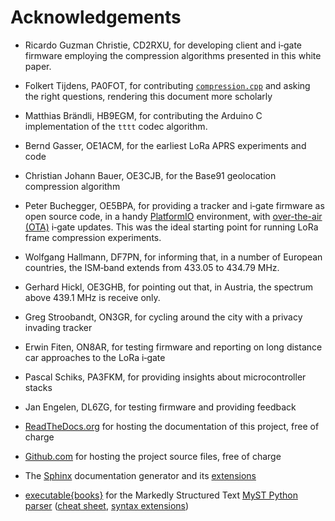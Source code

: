 # Acknowledgements

- Ricardo Guzman Christie, CD2RXU, for developing client and i‑gate firmware employing the compression algorithms presented in this white paper.
- Folkert Tijdens, PA0FOT, for contributing [`compression.cpp`](code/codec.cpp) and asking the right questions, rendering this document more scholarly
- Matthias Brändli, HB9EGM, for contributing the Arduino C implementation of the `tttt` codec algorithm.

- Bernd Gasser, OE1ACM, for the earliest LoRa APRS experiments and code
- Christian Johann Bauer, OE3CJB, for the Base91 geolocation compression algorithm
- Peter Buchegger, OE5BPA, for providing a tracker and i‑gate firmware as open source code, in a handy [PlatformIO](https://platformio.org) environment, with [over-the-air (OTA)](https://en.wikipedia.org/wiki/Over-the-air_programming) i‑gate updates. This was the ideal starting point for running LoRa frame compression experiments.

- Wolfgang Hallmann, DF7PN, for informing that, in a number of European countries, the ISM‑band extends from 433.05 to 434.79&nbsp;MHz.
- Gerhard Hickl, OE3GHB, for pointing out that, in Austria, the spectrum above 439.1&nbsp;MHz is receive only.

- Greg Stroobandt, ON3GR, for cycling around the city with a privacy invading tracker

- Erwin Fiten, ON8AR, for testing firmware and reporting on long distance car approaches to the LoRa i‑gate
- Pascal Schiks, PA3FKM, for providing insights about microcontroller stacks
- Jan Engelen, DL6ZG, for testing firmware and providing feedback

- [ReadTheDocs.org](https://readthedocs.org/) for hosting the documentation of this project, free of charge
- [Github.com](https://github.com/) for hosting the project source files, free of charge
- The [Sphinx](https://www.sphinx-doc.org/en/master/) documentation generator and its [extensions](https://sphinx-extensions.readthedocs.io/en/latest/)
- [executable{books}](https://executablebooks.org/en/latest/) for the Markedly Structured Text [MyST Python parser](https://myst-parser.readthedocs.io/en/stable/index.html) ([cheat sheet](https://jupyterbook.org/en/stable/reference/cheatsheet.html), [syntax extensions](https://myst-parser.readthedocs.io/en/latest/syntax/optional.html))
